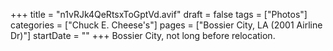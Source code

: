 +++
title = "n1vRJk4QeRtsxToGptVd.avif"
draft = false
tags = ["Photos"]
categories = ["Chuck E. Cheese's"]
pages = ["Bossier City, LA (2001 Airline Dr)"]
startDate = ""
+++
Bossier City, not long before relocation.
